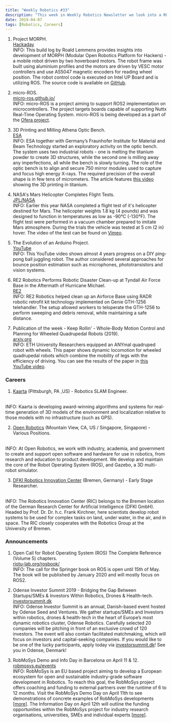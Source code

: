 ```yaml
---
title: "Weekly Robotics #33"
description: "This week in Weekly Robotics Newsletter we look into a ROS driven wheeled robot, two industrial robots cooperating on 3D printing and milling, a helicopter destined for Mars and more!"
date: 2019-04-07
tags: [Robotics, Careers]
---
```


1) Project MORPH.
<br>[Hackaday](https://hackaday.io/project/25730/logs?sort=oldest)<br>
INFO: This build log by Roald Lemmens provides insights into development of MORPH (Modular Open Robotics Platform for Hackers) - a mobile robot driven by two hoverboard motors. The robot frame was built using aluminium profiles and the motors are driven by VESC motor controllers and use AS5047 magnetic encoders for reading wheel position. The robot control code is executed on Intel UP Board and is utilizing ROS. The source code is available on [GitHub](https://github.com/roaldlemmens/morph).

2) micro-ROS.
<br>[micro-ros.github.io/](https://micro-ros.github.io/)<br>
INFO: micro-ROS is a project aiming to support ROS2 implementation on microcontrollers. The project targets boards capable of supporting Nuttx Real-Time Operating System. micro-ROS is being developed as a part of the [Ofera project](http://www.ofera.eu/).

3) 3D Printing and Milling Athena Optic Bench.
<br>[ESA](http://www.esa.int/spaceinimages/Images/2019/04/3D_printing_and_milling_Athena_optic_bench)<br>
INFO: ESA together with Germany’s Fraunhofer Institute for Material and Beam Technology started an exploratory activity on the optic bench. The system uses two industrial robots - one is melting the titanium powder to create 3D structures, while the second one is milling away any imperfections, all while the bench is slowly turning. The role of the optic bench is to align and secure 750 mirror modules used to capture and focus high energy X-rays. The required precision of the overall shape is in few tens of micrometers. The article features [this video](http://www.esa.int/spaceinvideos/Videos/2019/04/3D_printing_titanium_for_ESA_s_Athena) showing the 3D printing in titanium.

4) NASA's Mars Helicopter Completes Flight Tests.
<br>[JPL/NASA](https://www.jpl.nasa.gov/news/news.php?feature=7361)<br>
INFO: Earlier this year NASA completed a flight test of it's helicopter destined for Mars. The helicopter weights 1.8 kg (4 pounds) and was designed to function in temperatures as low as -90°C (-130°F). The flight test were performed in a vacuum chamber prepared to imitate Mars atmosphere. During the trials the vehicle was tested at 5 cm (2 in) hover. The video of the test can be found on [Vimeo](https://vimeo.com/326662931).

5) The Evolution of an Arduino Project.
<br>[YouTube](https://www.youtube.com/watch?v=VarQDTmwLI0)<br>
INFO: This YouTube video shows almost 4 years progress on a DIY ping-pong ball juggling robot. The author considered several approaches for bounce position estimation such as microphones, phototransistors and vision systems.

6) RE2 Robotics Performs Robotic Disaster Clean-up at Tyndall Air Force Base in the Aftermath of Hurricane Michael.
<br>[RE2](http://www.resquared.com/re2-robotics-performs-disaster-cleanup)<br>
INFO: RE2 Robotics helped clean up an Airforce Base using RADR robotic retrofit kit technology implemented on Genie GTH-1256 telehandler. The setup allowed workers to teloperate the GTH-1256 to perform sweeping and debris removal, while maintaining a safe distance.

7) Publication of the week - Keep Rollin' - Whole-Body Motion Control and Planning for Wheeled Quadrupedal Robots (2019).
<br>[arxiv.org](https://arxiv.org/abs/1809.03557)<br>
INFO: ETH University Researchers equipped an ANYmal quadruped robot with wheels. This paper shows dynamic locomotion for wheeled quadrupedal robots which combine the mobility of legs with the efficiency of driving. You can see the results of the paper in [this YouTube video](https://youtu.be/nGLUsyx9Vvc).

### Careers

1) [Kaarta](http://www.kaarta.com/careers) (Pittsburgh, PA ,US) - Robotics SLAM Engineer.
<br>
INFO: Kaarta is developing award-winning algorithms and systems for real-time generation of 3D models of the environment and localization relative to those models with no infrastructure (such as GPS).

2) [Open Robotics](https://www.openrobotics.org/careers#BambooHR) (Mountain View, CA, US / Singapore, Singapore) - Various Positions.
<br>
INFO: At Open Robotics, we work with industry, academia, and government to create and support open software and hardware for use in robotics, from research and education to product development. We develop and maintain the core of the Robot Operating System (ROS), and Gazebo, a 3D multi-robot simulator.

3) [DFKI Robotics Innovation Center](https://robotik.dfki-bremen.de/en/about-us/career/detailview/entry/early-stage-research.html) (Bremen, Germany) - Early Stage Researcher.
<br>
INFO: The Robotics Innovation Center (RIC) belongs to the Bremen location of the German Research Center for Artificial Intelligence (DFKI GmbH). Headed by Prof. Dr. Dr. h.c. Frank Kirchner, here scientists develop robot systems to be used for complex tasks on land, under water, in the air, and in space. The RIC closely cooperates with the Robotics Group at the University of Bremen.

### Announcements

1) Open Call for Robot Operating System (ROS) The Complete Reference (Volume 5) chapters.
<br>[riotu-lab.org/rosbook/](http://www.riotu-lab.org/rosbook/)<br>
INFO: The call for the Springer book on ROS is open until 15th of May. The book will be published by January 2020 and will mostly focus on ROS2.

2) Odense Investor Summit 2019 - Bridging the Gap Between Startups/SMEs & Investors Within Robotics, Drones & Health-tech.
<br>[investorsummit.dk](https://investorsummit.dk/)<br>
INFO: Odense Investor Summit is an annual, Danish-based event hosted by Odense Seed and Ventures. We gather startups/SMEs and Investors within robotics, drones & health-tech in the heart of Europe’s most dynamic robotics cluster, Odense Robotics. Carefully selected 20 companies will be pitching in front of an exclusive crowd of 120 investors. The event will also contain facilitated matchmaking, which will focus on investors and capital-seeking companies. If you would like to be one of the lucky participants, apply today via [investorsummit.dk](https://investorsummit.dk/)! See you in Odense, Denmark!

3) RobMoSys Demo and Info Day in Barcelona on April 11 & 12.
<br>[robmosys.eu/events](http://www.robmosys.eu/events)<br>
INFO: RobMoSys is an EU based project aiming to develop a European ecosystem for open and sustainable industry-grade software development in Robotics. To reach this goal, the RobMoSys project offers coaching and funding to external partners over the runtime of 6 to 12 months. Visit the RobMoSys Demo Day on April 11th to see demonstrations of concrete examples of RobMoSys developments [[more](https://robmosys.eu/event/robmosys-ecosystem-workshop-open-to-public/)]. The Information Day on April 12th will outline the funding opportunities within the RobMoSys project for industry research organisations, universities, SMEs and individual experts [[more](https://robmosys.eu/event/information-and-brokerage-day-barcelona/)].
